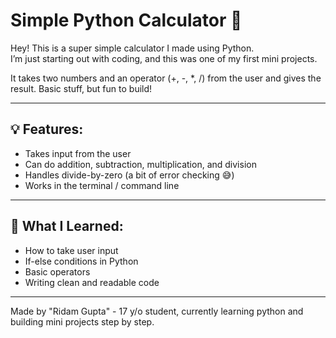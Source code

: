 # Simple Python Calculator 🧮

Hey! This is a super simple calculator I made using Python.  
I’m just starting out with coding, and this was one of my first mini projects.

It takes two numbers and an operator (+, -, *, /) from the user and gives the result. Basic stuff, but fun to build!

---

## 💡 Features:
- Takes input from the user
- Can do addition, subtraction, multiplication, and division
- Handles divide-by-zero (a bit of error checking 😅)
- Works in the terminal / command line

---

## 🧠 What I Learned:
- How to take user input
- If-else conditions in Python
- Basic operators
- Writing clean and readable code

---

Made by "Ridam Gupta" - 17 y/o student, currently learning python and building mini projects step by step.
